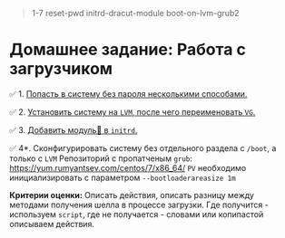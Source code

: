 > 1-7 reset-pwd initrd-dracut-module boot-on-lvm-grub2

# Домашнее задание: Работа с загрузчиком

✅  1. [Попасть в систему без пароля несколькими способами.](https://github.com/io-sys/1-7-reset-pwd-initrd-dracut-boot-on-lvm-grub2/blob/master/01-reset-pwd.md)

✅  2. [Установить систему на `LVM`, после чего переименовать `VG`.](https://github.com/io-sys/1-7-reset-pwd-initrd-dracut-boot-on-lvm-grub2/blob/master/02_rename_vg.md)

✅  3. [Добавить модуль🐧 в `initrd`.](https://github.com/io-sys/1-7-reset-pwd-initrd-dracut-boot-on-lvm-grub2/blob/master/03-dracut-module.md)

✅  4*. Сконфигурировать систему без отдельного раздела с `/boot`, а только с `LVM`
Репозиторий с пропатченым `grub`: https://yum.rumyantsev.com/centos/7/x86_64/
`PV` необходимо инициализировать с параметром `--bootloaderareasize 1m`

__Критерии оценки:__ Описать действия, описать разницу между методами получения шелла в процессе загрузки.
Где получится - используем `script`, где не получается - словами или копипастой описываем действия.
